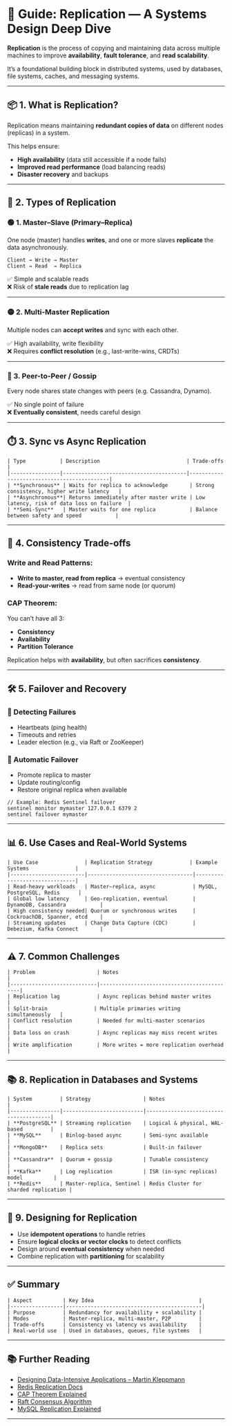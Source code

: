 # 🧬 Guide: Replication — A Systems Design Deep Dive

**Replication** is the process of copying and maintaining data across multiple machines to improve **availability**, **fault tolerance**, and **read scalability**.

It’s a foundational building block in distributed systems, used by databases, file systems, caches, and messaging systems.

---

## 📦 1. What is Replication?

Replication means maintaining **redundant copies of data** on different nodes (replicas) in a system.

This helps ensure:
- **High availability** (data still accessible if a node fails)
- **Improved read performance** (load balancing reads)
- **Disaster recovery** and backups

---

## 🧭 2. Types of Replication

### 🟢 1. **Master–Slave (Primary–Replica)**

One node (master) handles **writes**, and one or more slaves **replicate** the data asynchronously.

```
Client → Write → Master
Client → Read  → Replica
```

✅ Simple and scalable reads  
❌ Risk of **stale reads** due to replication lag

---

### 🟡 2. **Multi-Master Replication**

Multiple nodes can **accept writes** and sync with each other.

✅ High availability, write flexibility  
❌ Requires **conflict resolution** (e.g., last-write-wins, CRDTs)

---

### 🔁 3. **Peer-to-Peer / Gossip**

Every node shares state changes with peers (e.g. Cassandra, Dynamo).

✅ No single point of failure  
❌ **Eventually consistent**, needs careful design

---

## ⏱️ 3. Sync vs Async Replication
```
| Type           | Description                            | Trade-offs                                |
|----------------|----------------------------------------|--------------------------------------------|
| **Synchronous** | Waits for replica to acknowledge       | Strong consistency, higher write latency   |
| **Asynchronous**| Returns immediately after master write | Low latency, risk of data loss on failure  |
| **Semi-Sync**   | Master waits for one replica           | Balance between safety and speed           |
```
---

## 🧪 4. Consistency Trade-offs

### Write and Read Patterns:

- **Write to master, read from replica** → eventual consistency
- **Read-your-writes** → read from same node (or quorum)

### CAP Theorem:

You can’t have all 3:
- **Consistency**
- **Availability**
- **Partition Tolerance**

Replication helps with **availability**, but often sacrifices **consistency**.

---

## 🛠️ 5. Failover and Recovery

### 🔧 Detecting Failures
- Heartbeats (ping health)
- Timeouts and retries
- Leader election (e.g., via Raft or ZooKeeper)

### 🔄 Automatic Failover
- Promote replica to master
- Update routing/config
- Restore original replica when available

```
// Example: Redis Sentinel failover
sentinel monitor mymaster 127.0.0.1 6379 2
sentinel failover mymaster
```

---

## 📊 6. Use Cases and Real-World Systems
```
| Use Case               | Replication Strategy            | Example Systems               |
|------------------------|----------------------------------|-------------------------------|
| Read-heavy workloads   | Master–replica, async            | MySQL, PostgreSQL, Redis      |
| Global low latency     | Geo-replication, eventual        | DynamoDB, Cassandra           |
| High consistency needed| Quorum or synchronous writes     | CockroachDB, Spanner, etcd    |
| Streaming updates      | Change Data Capture (CDC)        | Debezium, Kafka Connect       |
```
---

## ⚠️ 7. Common Challenges
```
| Problem                    | Notes                                      |
|----------------------------|--------------------------------------------|
| Replication lag            | Async replicas behind master writes        |
| Split-brain               | Multiple primaries writing simultaneously   |
| Conflict resolution        | Needed for multi-master scenarios          |
| Data loss on crash         | Async replicas may miss recent writes      |
| Write amplification        | More writes = more replication overhead    |
```
---

## 📚 8. Replication in Databases and Systems
```
| System         | Strategy                 | Notes                                 |
|----------------|--------------------------|---------------------------------------|
| **PostgreSQL** | Streaming replication    | Logical & physical, WAL-based         |
| **MySQL**      | Binlog-based async       | Semi-sync available                   |
| **MongoDB**    | Replica sets             | Built-in failover                     |
| **Cassandra**  | Quorum + gossip          | Tunable consistency                   |
| **Kafka**      | Log replication          | ISR (in-sync replicas) model          |
| **Redis**      | Master-replica, Sentinel | Redis Cluster for sharded replication |
```
---

## 🧠 9. Designing for Replication

- Use **idempotent operations** to handle retries
- Ensure **logical clocks or vector clocks** to detect conflicts
- Design around **eventual consistency** when needed
- Combine replication with **partitioning** for scalability

---

## ✅ Summary
```
| Aspect          | Key Idea                                  |
|-----------------|--------------------------------------------|
| Purpose         | Redundancy for availability + scalability |
| Modes           | Master-replica, multi-master, P2P         |
| Trade-offs      | Consistency vs latency vs availability    |
| Real-world use  | Used in databases, queues, file systems   |
```
---

## 📚 Further Reading

- [Designing Data-Intensive Applications – Martin Kleppmann](https://dataintensive.net)
- [Redis Replication Docs](https://redis.io/docs/latest/operate/oss_and_stack/management/replication/)
- [CAP Theorem Explained](https://www.infoq.com/articles/cap-twelve-years-later-how-the-rules-have-changed/)
- [Raft Consensus Algorithm](https://raft.github.io/)
- [MySQL Replication Explained](https://dev.mysql.com/doc/refman/8.0/en/replication.html)

---
